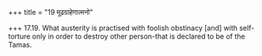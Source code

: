 +++
title = "19 मूढग्राहेणात्मनो"

+++
17.19. What austerity is practised with foolish obstinacy \[and\] with
self-torture only in order to destroy other person-that is declared to
be of the Tamas.
